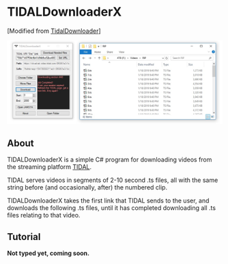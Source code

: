 # TIDALDownloaderX
[Modified from <a href="https://github.com/italicsjenga/TidalDownloader">TidalDownloader</a>]
<p>
  <a href="https://github.com/ImAiiR/TIDALDownloaderX">
    <img src="https://raw.githubusercontent.com/ImAiiR/TIDALDownloaderX/master/screen1.jpg">
  </a>
</p>

## About
TIDALDownloaderX is a simple C# program for downloading videos from the streaming platform <a href="https://tidal.com/">TIDAL</a>.

TIDAL serves videos in segments of 2-10 second .ts files, all with the same string before (and occasionally, after) the numbered clip.

TIDALDownloaderX takes the first link that TIDAL sends to the user, and downloads the following .ts files, until it has completed downloading all .ts files relating to that video.

## Tutorial

**Not typed yet, coming soon.** 
